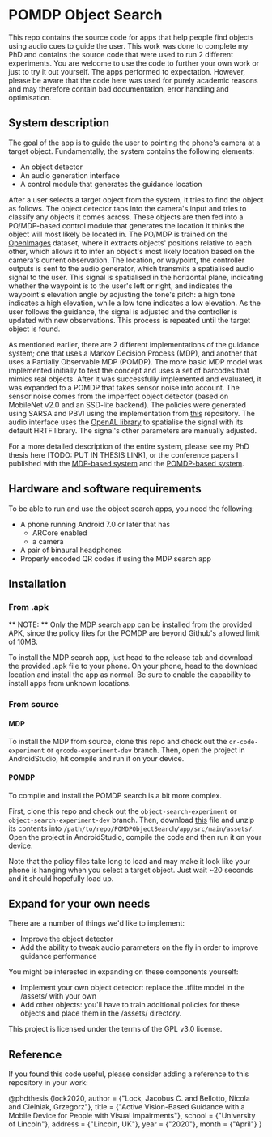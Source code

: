 # POMDP Object Search

This repo contains the source code for apps that help people find objects using audio cues to guide the user.
This work was done to complete my PhD and contains the source code that were used to run 2 different experiments.
You are welcome to use the code to further your own work or just to try it out yourself.
The apps performed to expectation.
However, please be aware that the code here was used for purely academic reasons and may therefore contain bad documentation, error handling and optimisation.

## System description

The goal of the app is to guide the user to pointing the phone's camera at a target object.
Fundamentally, the system contains the following elements:

- An object detector
- An audio generation interface
- A control module that generates the guidance location

After a user selects a target object from the system, it tries to find the object as follows. 
The object detector taps into the camera's input and tries to classify any objects it comes across. 
These objects are then fed into a PO/MDP-based control module that generates the location it thinks the object will most likely be located in.
The PO/MDP is trained on the [OpenImages](https://github.com/openimages/dataset) dataset, where it extracts objects' positions relative to each other, which allows it to infer an object's most likely location based on the camera's current observation.
The location, or waypoint, the controller outputs is sent to the audio generator, which transmits a spatialised audio signal to the user.
This signal is spatialised in the horizontal plane, indicating whether the waypoint is to the user's left or right, and indicates the waypoint's elevation angle by adjusting the tone's pitch: a high tone indicates a high elevation, while a low tone indicates a low elevation.
As the user follows the guidance, the signal is adjusted and the controller is updated with new observations.
This process is repeated until the target object is found. 

As mentioned earlier, there are 2 different implementations of the guidance system; one that uses a Markov Decision Process (MDP), and another that uses a Partially Observable MDP (POMDP).
The more basic MDP model was implemented initially to test the concept and uses a set of barcodes that mimics real objects.
After it was successfully implemented and evaluated, it was expanded to a POMDP that takes sensor noise into account. 
The sensor noise comes from the imperfect object detector (based on MobileNet v2.0 and an SSD-lite backend).
The policies were generated using SARSA and PBVI using the implementation from [this](https://github.com/Svalorzen/AI-Toolbox) repository.
The audio interface uses the [OpenAL library](https://github.com/kcat/openal-soft) to spatialise the signal with its default HRTF library.
The signal's other parameters are manually adjusted.

For a more detailed description of the entire system, please see my PhD thesis here [TODO: PUT IN THESIS LINK], or the conference papers I published with the [MDP-based system](http://eprints.lincoln.ac.uk/id/eprint/34596/1/Lock2019.pdf) and the [POMDP-based system](https://link.springer.com/chapter/10.1007/978-3-030-30645-8_59).

## Hardware and software requirements

To be able to run and use the object search apps, you need the following: 

- A phone running Android 7.0 or later that has 
  - ARCore enabled
  - a camera
- A pair of binaural headphones
- Properly encoded QR codes if using the MDP search app

## Installation

### From .apk

** NOTE: ** Only the MDP search app can be installed from the provided APK, since the policy files for the POMDP are beyond Github's allowed limit of 10MB. 

To install the MDP search app, just head to the release tab and download the provided .apk file to your phone. 
On your phone, head to the download location and install the app as normal.
Be sure to enable the capability to install apps from unknown locations. 

### From source

#### MDP
 
To install the MDP from source, clone this repo and check out the `qr-code-experiment` or `qrcode-experiment-dev` branch.
Then, open the project in AndroidStudio, hit compile and run it on your device. 

#### POMDP

To compile and install the POMDP search is a bit more complex.

First, clone this repo and check out the `object-search-experiment` or `object-search-experiment-dev` branch.
Then, download [this]() file and unzip its contents into `/path/to/repo/POMDPObjectSearch/app/src/main/assets/`.
Open the project in AndroidStudio, compile the code and then run it on your device. 

Note that the policy files take long to load and may make it look like your phone is hanging when you select a target object.
Just wait ~20 seconds and it should hopefully load up.

## Expand for your own needs

There are a number of things we'd like to implement:

- Improve the object detector
- Add the ability to tweak audio parameters on the fly in order to improve guidance performance

You might be interested in expanding on these components yourself:

- Implement your own object detector: replace the .tflite model in the /assets/ with your own
- Add other objects: you'll have to train additional policies for these objects and place them in the /assets/ directory.


This project is licensed under the terms of the GPL v3.0 license. 

## Reference

If you found this code useful, please consider adding a reference to this repository in your work:

@phdthesis {lock2020,
  author  = {"Lock, Jacobus C. and Bellotto, Nicola and Cielniak, Grzegorz"},
  title   = {"Active Vision-Based Guidance with a Mobile Device for People with Visual Impairments"},
  school  = {"University of Lincoln"},
  address = {"Lincoln, UK"},
  year    = {"2020"},
  month   = {"April"}
}

